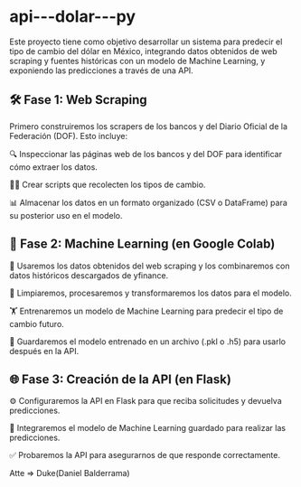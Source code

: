 # api---dolar---py
Este proyecto tiene como objetivo desarrollar un sistema para predecir el tipo de cambio del dólar en México, integrando datos obtenidos de web scraping y fuentes históricas con un modelo de Machine Learning, y exponiendo las predicciones a través de una API.

🛠️ Fase 1: Web Scraping
-------------------------------------------------------------------------------------------------------

Primero construiremos los scrapers de los bancos y del Diario Oficial de la Federación (DOF). Esto incluye:

🔍 Inspeccionar las páginas web de los bancos y del DOF para identificar cómo extraer los datos.

🧑‍💻 Crear scripts que recolecten los tipos de cambio.

📊 Almacenar los datos en un formato organizado (CSV o DataFrame) para su posterior uso en el modelo.


🤖 Fase 2: Machine Learning (en Google Colab)
-------------------------------------------------------------------------------------------------------

📂 Usaremos los datos obtenidos del web scraping y los combinaremos con datos históricos descargados de yfinance.

🧹 Limpiaremos, procesaremos y transformaremos los datos para el modelo.

🏋️ Entrenaremos un modelo de Machine Learning para predecir el tipo de cambio futuro.

💾 Guardaremos el modelo entrenado en un archivo (.pkl o .h5) para usarlo después en la API.


🌐 Fase 3: Creación de la API (en Flask)
-------------------------------------------------------------------------------------------------------

⚙️ Configuraremos la API en Flask para que reciba solicitudes y devuelva predicciones.

🤝 Integraremos el modelo de Machine Learning guardado para realizar las predicciones.

✅ Probaremos la API para asegurarnos de que responde correctamente.

Atte => Duke(Daniel Balderrama)
